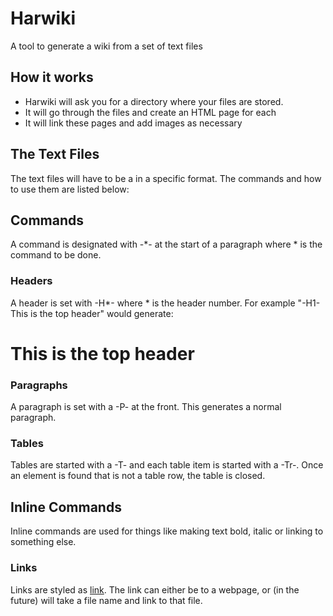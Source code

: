 # Harwiki
A tool to generate a wiki from a set of text files

## How it works
* Harwiki will ask you for a directory where your files are stored.
* It will go through the files and create an HTML page for each
* It will link these pages and add images as necessary

## The Text Files
The text files will have to be a in a specific format. The commands and how to use them are listed below:

## Commands
A command is designated with -*- at the start of a paragraph where * is the command to be done.

### Headers
A header is set with -H*- where * is the header number. 
For example "-H1- This is the top header" would generate:
# This is the top header

### Paragraphs
A paragraph is set with a -P- at the front. This generates a normal paragraph.

### Tables
Tables are started with a -T- and each table item is started with a -Tr-. Once an element is found that is not a table row, the table is closed.

## Inline Commands
Inline commands are used for things like making text bold, italic or linking to something else.

### Links
Links are styled as [link](text). The link can either be to a webpage, or (in the future) will take a file name and link to that file.
